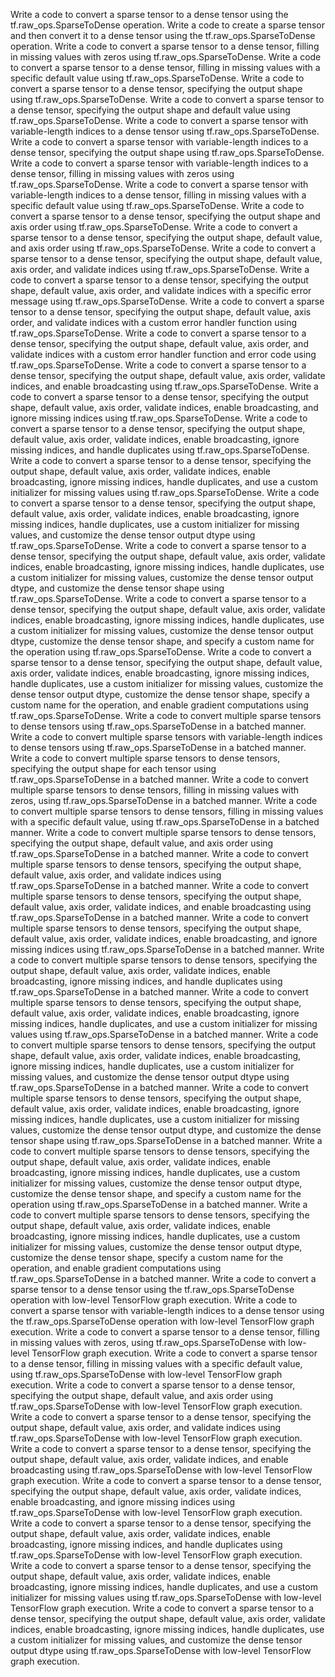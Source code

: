 Write a code to convert a sparse tensor to a dense tensor using the tf.raw_ops.SparseToDense operation.
Write a code to create a sparse tensor and then convert it to a dense tensor using the tf.raw_ops.SparseToDense operation.
Write a code to convert a sparse tensor to a dense tensor, filling in missing values with zeros using tf.raw_ops.SparseToDense.
Write a code to convert a sparse tensor to a dense tensor, filling in missing values with a specific default value using tf.raw_ops.SparseToDense.
Write a code to convert a sparse tensor to a dense tensor, specifying the output shape using tf.raw_ops.SparseToDense.
Write a code to convert a sparse tensor to a dense tensor, specifying the output shape and default value using tf.raw_ops.SparseToDense.
Write a code to convert a sparse tensor with variable-length indices to a dense tensor using tf.raw_ops.SparseToDense.
Write a code to convert a sparse tensor with variable-length indices to a dense tensor, specifying the output shape using tf.raw_ops.SparseToDense.
Write a code to convert a sparse tensor with variable-length indices to a dense tensor, filling in missing values with zeros using tf.raw_ops.SparseToDense.
Write a code to convert a sparse tensor with variable-length indices to a dense tensor, filling in missing values with a specific default value using tf.raw_ops.SparseToDense.
Write a code to convert a sparse tensor to a dense tensor, specifying the output shape and axis order using tf.raw_ops.SparseToDense.
Write a code to convert a sparse tensor to a dense tensor, specifying the output shape, default value, and axis order using tf.raw_ops.SparseToDense.
Write a code to convert a sparse tensor to a dense tensor, specifying the output shape, default value, axis order, and validate indices using tf.raw_ops.SparseToDense.
Write a code to convert a sparse tensor to a dense tensor, specifying the output shape, default value, axis order, and validate indices with a specific error message using tf.raw_ops.SparseToDense.
Write a code to convert a sparse tensor to a dense tensor, specifying the output shape, default value, axis order, and validate indices with a custom error handler function using tf.raw_ops.SparseToDense.
Write a code to convert a sparse tensor to a dense tensor, specifying the output shape, default value, axis order, and validate indices with a custom error handler function and error code using tf.raw_ops.SparseToDense.
Write a code to convert a sparse tensor to a dense tensor, specifying the output shape, default value, axis order, validate indices, and enable broadcasting using tf.raw_ops.SparseToDense.
Write a code to convert a sparse tensor to a dense tensor, specifying the output shape, default value, axis order, validate indices, enable broadcasting, and ignore missing indices using tf.raw_ops.SparseToDense.
Write a code to convert a sparse tensor to a dense tensor, specifying the output shape, default value, axis order, validate indices, enable broadcasting, ignore missing indices, and handle duplicates using tf.raw_ops.SparseToDense.
Write a code to convert a sparse tensor to a dense tensor, specifying the output shape, default value, axis order, validate indices, enable broadcasting, ignore missing indices, handle duplicates, and use a custom initializer for missing values using tf.raw_ops.SparseToDense.
Write a code to convert a sparse tensor to a dense tensor, specifying the output shape, default value, axis order, validate indices, enable broadcasting, ignore missing indices, handle duplicates, use a custom initializer for missing values, and customize the dense tensor output dtype using tf.raw_ops.SparseToDense.
Write a code to convert a sparse tensor to a dense tensor, specifying the output shape, default value, axis order, validate indices, enable broadcasting, ignore missing indices, handle duplicates, use a custom initializer for missing values, customize the dense tensor output dtype, and customize the dense tensor shape using tf.raw_ops.SparseToDense.
Write a code to convert a sparse tensor to a dense tensor, specifying the output shape, default value, axis order, validate indices, enable broadcasting, ignore missing indices, handle duplicates, use a custom initializer for missing values, customize the dense tensor output dtype, customize the dense tensor shape, and specify a custom name for the operation using tf.raw_ops.SparseToDense.
Write a code to convert a sparse tensor to a dense tensor, specifying the output shape, default value, axis order, validate indices, enable broadcasting, ignore missing indices, handle duplicates, use a custom initializer for missing values, customize the dense tensor output dtype, customize the dense tensor shape, specify a custom name for the operation, and enable gradient computations using tf.raw_ops.SparseToDense.
Write a code to convert multiple sparse tensors to dense tensors using tf.raw_ops.SparseToDense in a batched manner.
Write a code to convert multiple sparse tensors with variable-length indices to dense tensors using tf.raw_ops.SparseToDense in a batched manner.
Write a code to convert multiple sparse tensors to dense tensors, specifying the output shape for each tensor using tf.raw_ops.SparseToDense in a batched manner.
Write a code to convert multiple sparse tensors to dense tensors, filling in missing values with zeros, using tf.raw_ops.SparseToDense in a batched manner.
Write a code to convert multiple sparse tensors to dense tensors, filling in missing values with a specific default value, using tf.raw_ops.SparseToDense in a batched manner.
Write a code to convert multiple sparse tensors to dense tensors, specifying the output shape, default value, and axis order using tf.raw_ops.SparseToDense in a batched manner.
Write a code to convert multiple sparse tensors to dense tensors, specifying the output shape, default value, axis order, and validate indices using tf.raw_ops.SparseToDense in a batched manner.
Write a code to convert multiple sparse tensors to dense tensors, specifying the output shape, default value, axis order, validate indices, and enable broadcasting using tf.raw_ops.SparseToDense in a batched manner.
Write a code to convert multiple sparse tensors to dense tensors, specifying the output shape, default value, axis order, validate indices, enable broadcasting, and ignore missing indices using tf.raw_ops.SparseToDense in a batched manner.
Write a code to convert multiple sparse tensors to dense tensors, specifying the output shape, default value, axis order, validate indices, enable broadcasting, ignore missing indices, and handle duplicates using tf.raw_ops.SparseToDense in a batched manner.
Write a code to convert multiple sparse tensors to dense tensors, specifying the output shape, default value, axis order, validate indices, enable broadcasting, ignore missing indices, handle duplicates, and use a custom initializer for missing values using tf.raw_ops.SparseToDense in a batched manner.
Write a code to convert multiple sparse tensors to dense tensors, specifying the output shape, default value, axis order, validate indices, enable broadcasting, ignore missing indices, handle duplicates, use a custom initializer for missing values, and customize the dense tensor output dtype using tf.raw_ops.SparseToDense in a batched manner.
Write a code to convert multiple sparse tensors to dense tensors, specifying the output shape, default value, axis order, validate indices, enable broadcasting, ignore missing indices, handle duplicates, use a custom initializer for missing values, customize the dense tensor output dtype, and customize the dense tensor shape using tf.raw_ops.SparseToDense in a batched manner.
Write a code to convert multiple sparse tensors to dense tensors, specifying the output shape, default value, axis order, validate indices, enable broadcasting, ignore missing indices, handle duplicates, use a custom initializer for missing values, customize the dense tensor output dtype, customize the dense tensor shape, and specify a custom name for the operation using tf.raw_ops.SparseToDense in a batched manner.
Write a code to convert multiple sparse tensors to dense tensors, specifying the output shape, default value, axis order, validate indices, enable broadcasting, ignore missing indices, handle duplicates, use a custom initializer for missing values, customize the dense tensor output dtype, customize the dense tensor shape, specify a custom name for the operation, and enable gradient computations using tf.raw_ops.SparseToDense in a batched manner.
Write a code to convert a sparse tensor to a dense tensor using the tf.raw_ops.SparseToDense operation with low-level TensorFlow graph execution.
Write a code to convert a sparse tensor with variable-length indices to a dense tensor using the tf.raw_ops.SparseToDense operation with low-level TensorFlow graph execution.
Write a code to convert a sparse tensor to a dense tensor, filling in missing values with zeros, using tf.raw_ops.SparseToDense with low-level TensorFlow graph execution.
Write a code to convert a sparse tensor to a dense tensor, filling in missing values with a specific default value, using tf.raw_ops.SparseToDense with low-level TensorFlow graph execution.
Write a code to convert a sparse tensor to a dense tensor, specifying the output shape, default value, and axis order using tf.raw_ops.SparseToDense with low-level TensorFlow graph execution.
Write a code to convert a sparse tensor to a dense tensor, specifying the output shape, default value, axis order, and validate indices using tf.raw_ops.SparseToDense with low-level TensorFlow graph execution.
Write a code to convert a sparse tensor to a dense tensor, specifying the output shape, default value, axis order, validate indices, and enable broadcasting using tf.raw_ops.SparseToDense with low-level TensorFlow graph execution.
Write a code to convert a sparse tensor to a dense tensor, specifying the output shape, default value, axis order, validate indices, enable broadcasting, and ignore missing indices using tf.raw_ops.SparseToDense with low-level TensorFlow graph execution.
Write a code to convert a sparse tensor to a dense tensor, specifying the output shape, default value, axis order, validate indices, enable broadcasting, ignore missing indices, and handle duplicates using tf.raw_ops.SparseToDense with low-level TensorFlow graph execution.
Write a code to convert a sparse tensor to a dense tensor, specifying the output shape, default value, axis order, validate indices, enable broadcasting, ignore missing indices, handle duplicates, and use a custom initializer for missing values using tf.raw_ops.SparseToDense with low-level TensorFlow graph execution.
Write a code to convert a sparse tensor to a dense tensor, specifying the output shape, default value, axis order, validate indices, enable broadcasting, ignore missing indices, handle duplicates, use a custom initializer for missing values, and customize the dense tensor output dtype using tf.raw_ops.SparseToDense with low-level TensorFlow graph execution.